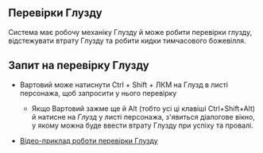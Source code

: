 <!--- This file is auto generated from module/manual/uk/sanity.md -->
## Перевірки Глузду

Система має робочу механіку Глузду й може робити перевірки глузду, відстежувати втрату Глузду та робити кидки тимчасового божевілля.

## Запит на перевірку Глузду

- Вартовий може натиснути Ctrl + Shift + ЛКМ на Глузд в листі персонажа, щоб запросити у нього перевірку

  - Якщо Вартовий зажме ще й Alt (тобто усі ці клавіші Ctrl+Shift+Alt) й натисне на _Глузд_ у листі персонажа, з'явиться діалогове вікно, у якому можна буде ввести втрату Глузду при успіху та провалі.

- [Відео-приклад роботи перевірки Глузду](https://www.youtube.com/watch?v=yAMqHiv7eMw)
